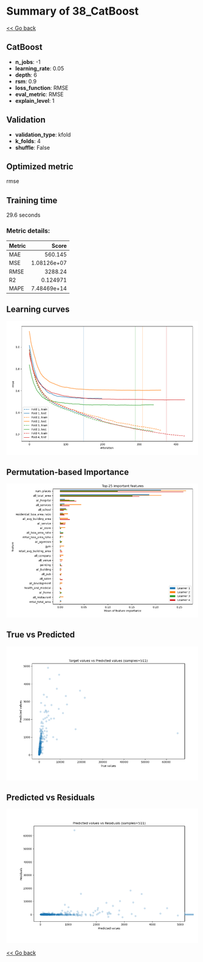 # Summary of 38_CatBoost

[<< Go back](../README.md)


## CatBoost
- **n_jobs**: -1
- **learning_rate**: 0.05
- **depth**: 6
- **rsm**: 0.9
- **loss_function**: RMSE
- **eval_metric**: RMSE
- **explain_level**: 1

## Validation
 - **validation_type**: kfold
 - **k_folds**: 4
 - **shuffle**: False

## Optimized metric
rmse

## Training time

29.6 seconds

### Metric details:
| Metric   |          Score |
|:---------|---------------:|
| MAE      |  560.145       |
| MSE      |    1.08126e+07 |
| RMSE     | 3288.24        |
| R2       |    0.124971    |
| MAPE     |    7.48469e+14 |



## Learning curves
![Learning curves](learning_curves.png)

## Permutation-based Importance
![Permutation-based Importance](permutation_importance.png)
## True vs Predicted

![True vs Predicted](true_vs_predicted.png)


## Predicted vs Residuals

![Predicted vs Residuals](predicted_vs_residuals.png)



[<< Go back](../README.md)
